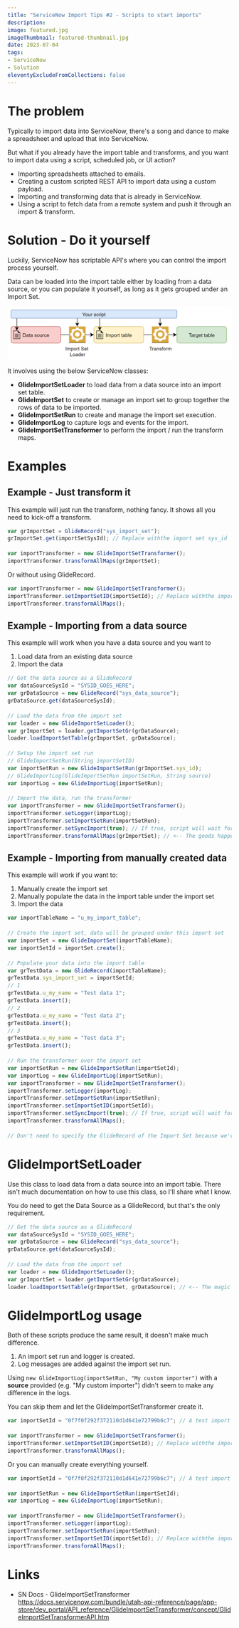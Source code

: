 ```yaml
---
title: "ServiceNow Import Tips #2 - Scripts to start imports"
description: 
image: featured.jpg
imageThumbnail: featured-thumbnail.jpg
date: 2023-07-04
tags:
- ServiceNow
- Solution
eleventyExcludeFromCollections: false
---
```


# The problem
Typically to import data into ServiceNow, there's a song and dance to make a spreadsheet and upload that into ServiceNow.

But what if you already have the import table and transforms, and you want to import data using a script, scheduled job, or UI action?

* Importing spreadsheets attached to emails.
* Creating a custom scripted REST API to import data using a custom payload.
* Importing and transforming data that is already in ServiceNow.
* Using a script to fetch data from a remote system and push it through an import & transform.

# Solution - Do it yourself
Luckily, ServiceNow has scriptable API's where you can control the import process yourself.

Data can be loaded into the import table either by loading from a data source, or you can populate it yourself, as long as it gets grouped under an Import Set.

[![Diagram of scripted imports](diagram-script-import.png)](diagram-script-import.png)

It involves using the below ServiceNow classes:
* **GlideImportSetLoader** to load data from a data source into an import set table.
* **GlideImportSet** to create or manage an import set to group together the rows of data to be imported.
* **GlideImportSetRun** to create and manage the import set execution.
* **GlideImportLog** to capture logs and events for the import.
* **GlideImportSetTransformer** to perform the import / run the transform maps.

# Examples

## Example - Just transform it
This example will just run the transform, nothing fancy.
It shows all you need to kick-off a transform.

```js
var grImportSet = GlideRecord("sys_import_set");
grImportSet.get(importSetSysId); // Replace withthe import set sys_id

var importTransformer = new GlideImportSetTransformer();
importTransformer.transformAllMaps(grImportSet); 
```

Or without using GlideRecord.

```js
var importTransformer = new GlideImportSetTransformer();
importTransformer.setImportSetID(importSetId); // Replace withthe import set sys_id
importTransformer.transformAllMaps(); 
```

## Example - Importing from a data source
This example will work when you have a data source and you want to 
1. Load data from an existing data source
1. Import the data

```js
// Get the data source as a GlideRecord
var dataSourceSysId = "SYSID_GOES_HERE";
var grDataSource = new GlideRecord("sys_data_source");
grDataSource.get(dataSourceSysId);

// Load the data from the import set
var loader = new GlideImportSetLoader();
var grImportSet = loader.getImportSetGr(grDataSource);
loader.loadImportSetTable(grImportSet, grDataSource);

// Setup the import set run
// GlideImportSetRun(String importSetID)
var importSetRun = new GlideImportSetRun(grImportSet.sys_id);
// GlideImportLog(GlideImportSetRun importSetRun, String source)
var importLog = new GlideImportLog(importSetRun); 

// Import the data, run the transformer
var importTransformer = new GlideImportSetTransformer();
importTransformer.setLogger(importLog);
importTransformer.setImportSetRun(importSetRun);
importTransformer.setSyncImport(true); // If true, script will wait for transform to finish
importTransformer.transformAllMaps(grImportSet); // <-- The goods happen right here
```

## Example - Importing from manually created data
This example will work if you want to:
1. Manually create the import set
1. Manually populate the data in the import table under the import set
1. Import the data

```js
var importTableName = "u_my_import_table";

// Create the import set, data will be grouped under this import set
var importSet = new GlideImportSet(importTableName);
var importSetId = importSet.create();

// Populate your data into the import table
var grTestData = new GlideRecord(importTableName);
grTestData.sys_import_set = importSetId;
// 1
grTestData.u_my_name = "Test data 1";
grTestData.insert();
// 2
grTestData.u_my_name = "Test data 2";
grTestData.insert();
// 3
grTestData.u_my_name = "Test data 3";
grTestData.insert();

// Run the transformer over the import set
var importSetRun = new GlideImportSetRun(importSetId);
var importLog = new GlideImportLog(importSetRun);
var importTransformer = new GlideImportSetTransformer();
importTransformer.setLogger(importLog);
importTransformer.setImportSetRun(importSetRun);
importTransformer.setImportSetID(importSetId);
importTransformer.setSyncImport(true); // If true, script will wait for transform to finish
importTransformer.transformAllMaps(); 

// Don't need to specify the GlideRecord of the Import Set because we've already done it using .setImportSetID()
```

# GlideImportSetLoader
Use this class to load data from a data source into an import table.
There isn't much documentation on how to use this class, so I'll share what I know.

You do need to get the Data Source as a GlideRecord, but that's the only requirement.

```js
// Get the data source as a GlideRecord
var dataSourceSysId = "SYSID_GOES_HERE";
var grDataSource = new GlideRecord("sys_data_source");
grDataSource.get(dataSourceSysId);

// Load the data from the import set
var loader = new GlideImportSetLoader();
var grImportSet = loader.getImportSetGr(grDataSource);
loader.loadImportSetTable(grImportSet, grDataSource); // <-- The magic happens here
```

# GlideImportLog usage
Both of these scripts produce the same result, it doesn't make much difference.
1. An import set run and logger is created.
1. Log messages are added against the import set run.

Using `new GlideImportLog(importSetRun, "My custom importer")` with a **source** provided (e.g. "My custom importer") didn't seem to make any difference in the logs.

You can skip them and let the GlideImportSetTransformer create it.

```js
var importSetId = "0f7f0f292f372110d1d641e72799b6c7"; // A test import set

var importTransformer = new GlideImportSetTransformer();
importTransformer.setImportSetID(importSetId); // Replace withthe import set sys_id
importTransformer.transformAllMaps(); 
```

Or you can manually create everything yourself.

```js
var importSetId = "0f7f0f292f372110d1d641e72799b6c7"; // A test import set

var importSetRun = new GlideImportSetRun(importSetId);
var importLog = new GlideImportLog(importSetRun);

var importTransformer = new GlideImportSetTransformer();
importTransformer.setLogger(importLog);
importTransformer.setImportSetRun(importSetRun);
importTransformer.setImportSetID(importSetId); // Replace withthe import set sys_id
importTransformer.transformAllMaps(); 
```

# Links
* SN Docs - GlideImportSetTransformer
  https://docs.servicenow.com/bundle/utah-api-reference/page/app-store/dev_portal/API_reference/GlideImportSetTransformer/concept/GlideImportSetTransformerAPI.htm